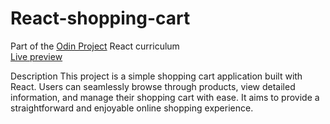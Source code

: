 # React-shopping-cart
Part of the [Odin Project](https://www.theodinproject.com/) React curriculum <br>
[Live preview](https://gibsongf.github.io/react-shopping-cart/)

Description
This project is a simple shopping cart application built with React. Users can seamlessly browse through products, view detailed information, and manage their shopping cart with ease. It aims to provide a straightforward and enjoyable online shopping experience.

